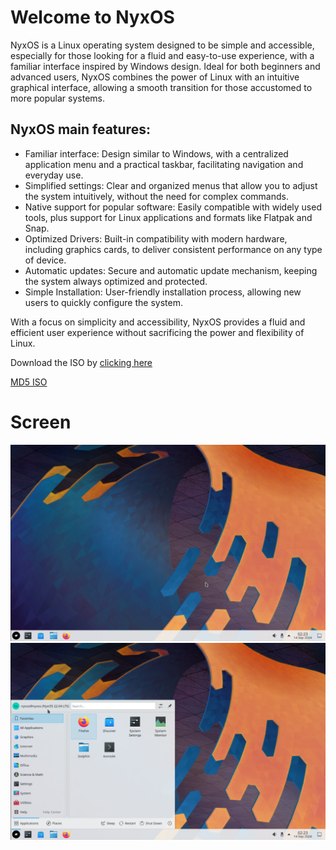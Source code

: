 # Welcome to NyxOS

NyxOS is a Linux operating system designed to be simple and accessible, especially for those looking for a fluid and easy-to-use experience, with a familiar interface inspired by Windows design. Ideal for both beginners and advanced users, NyxOS combines the power of Linux with an intuitive graphical interface, allowing a smooth transition for those accustomed to more popular systems.

## NyxOS main features:

* Familiar interface: Design similar to Windows, with a centralized application menu and a practical taskbar, facilitating navigation and everyday use.
* Simplified settings: Clear and organized menus that allow you to adjust the system intuitively, without the need for complex commands.
* Native support for popular software: Easily compatible with widely used tools, plus support for Linux applications and formats like Flatpak and Snap.
* Optimized Drivers: Built-in compatibility with modern hardware, including graphics cards, to deliver consistent performance on any type of device.
* Automatic updates: Secure and automatic update mechanism, keeping the system always optimized and protected.
* Simple Installation: User-friendly installation process, allowing new users to quickly configure the system.

With a focus on simplicity and accessibility, NyxOS provides a fluid and efficient user experience without sacrificing the power and flexibility of Linux. 

Download the ISO by [clicking here](https://drive.google.com/file/d/1oHh6Zxs8yeDpf_Uja4D0AOigGZOudfLT/view?usp=sharing)

[MD5 ISO](https://github.com/nyxOSai/NyxOS/blob/main/nyxos_0.0.1-0.0.1-2024.09.14.md5)

# Screen

![main](screen/Captura%20de%20tela%20de%202024-09-14%2002-23-20.png)
![menu](screen/Captura%20de%20tela%20de%202024-09-14%2002-23-41.png)
